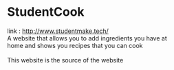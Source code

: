 # StudentCook
link : http://www.studentmake.tech/ <br>
A website that allows you to add ingredients you have at <br>
home and shows you recipes that you can cook <br>
<br>
This website is the source of the website
